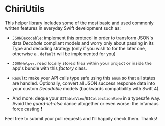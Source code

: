 # ChiriUtils
This helper [library](https://cocoapods.org/pods/ChiriUtils) includes some of the most basic and used commonly written features in everyday Swift development such as:

- `JSONDecodable`: implement this protocol in order to transform JSON's data _Decobale_ compliant models and worry only about passing in its Type and decoding strategy (only if you wish to for the later one, otherwise a `.default` will be implemented for you)

- `JSONHelper`: read locally stored files within your project or inside the app's bundle with this _factory_ class.

- `Result`: make your API calls type safe using this `enum` so that all states are handled. Optionally, convert all JSON success response data into your custom _Decodable_ models (backwards compatibility with Swift 4).

- And more: deque your `UITableView`/`UICollectionView` in a typesafe way. Avoid the _guard-let-else_ dance altogether or even worse: the infamaus force casting **!**

Feel free to submit your pull requests and I'll happily check them. Thanks!
